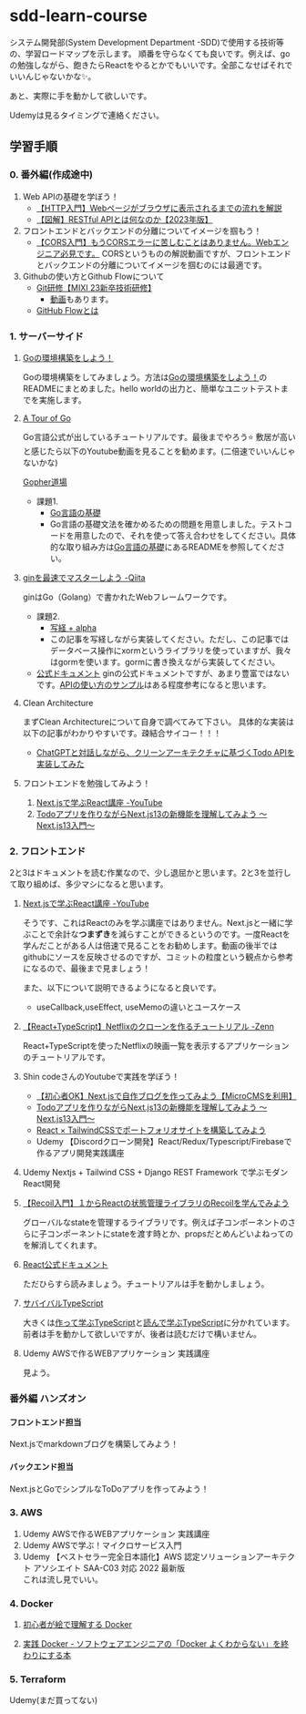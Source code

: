 # sdd-learn-course

システム開発部(System Development Department -SDD)で使用する技術等の、学習ロードマップを示します。
順番を守らなくても良いです。例えば、goの勉強しながら、飽きたらReactをやるとかでもいいです。全部こなせばそれでいいんじゃないかな✨。

あと、実際に手を動かして欲しいです。  

Udemyは見るタイミングで連絡ください。

## 学習手順

### 0. 番外編(作成途中)
1. Web APIの基礎を学ぼう！  
   - [【HTTP入門】Webページがブラウザに表示されるまでの流れを解説](https://youtu.be/b_apIgHNqtk)
   - [【図解】RESTful APIとは何なのか【2023年版】](https://ramble.impl.co.jp/2886/)
2. フロントエンドとバックエンドの分離についてイメージを掴もう！  
   - [【CORS入門】もうCORSエラーに苦しむことはありません。Webエンジニア必見です。](https://youtu.be/8fE2TmbPqlU)
      CORSというものの解説動画ですが、フロントエンドとバックエンドの分離についてイメージを掴むのには最適です。
3. Githubの使い方とGithub Flowについて  
   - [Git研修【MIXI 23新卒技術研修】](https://speakerdeck.com/mixi_engineers/2023-git-training)　　
      - [動画](https://www.youtube.com/watch?v=lWkO8bQ9pSo)もあります。
   - [GitHub Flowとは](https://qiita.com/tatane616/items/aec00cdc1b659761cf88)

### 1. サーバーサイド

 1. [Goの環境構築をしよう！](./go-env/README.md)  

    Goの環境構築をしてみましょう。方法は[Goの環境構築をしよう！](./go-env/README.md)のREADMEにまとめました。hello worldの出力と、簡単なユニットテストまでを実施します。

 2. [A Tour of Go](https://go-tour-jp.appspot.com/)    

    Go言語公式が出しているチュートリアルです。最後までやろう⭐️
    敷居が高いと感じたら以下のYoutube動画を見ることを勧めます。(二倍速でいいんじゃないかな)  

    [Gopher道場](https://www.youtube.com/watch?v=YrGUL6atiJ4&list=PL9MOSAifWs3whvWOsObk3uCBXtVAhD2A7)
    - 課題1.
        - [Go言語の基礎](./go)
        - Go言語の基礎文法を確かめるための問題を用意しました。テストコードを用意したので、それを使って答え合わせをしてください。具体的な取り組み方は[Go言語の基礎](./go-basic)にあるREADMEを参照してください。

 3. [ginを最速でマスターしよう -Qiita](https://qiita.com/Syoitu/items/8e7e3215fb7ac9dabc3a)  

    ginはGo（Golang）で書かれたWebフレームワークです。
    - 課題2. 
        - [写経 + alpha](./gin)
        - この記事を写経しながら実装してください。ただし、この記事ではデータベース操作にxormというライブラリを使っていますが、我々はgormを使います。gormに書き換えながら実装してください。
    - [公式ドキュメント](https://gin-gonic.com/ja/)
        ginの公式ドキュメントですが、あまり豊富ではないです。[APIの使い方のサンプル](https://gin-gonic.com/ja/docs/examples/)はある程度参考になると思います。
   
1. Clean Architecture  
   
   まずClean Architectureについて自身で調べてみて下さい。
   具体的な実装は以下の記事がわかりやすいです。疎結合サイコー！！！
      - [ChatGPTと対話しながら、クリーンアーキテクチャに基づくTodo APIを実装してみた](https://qiita.com/Sakaguchi_0725/items/bf613c805ba89afa39bf)

2. フロントエンドを勉強してみよう！
   1. [Next.jsで学ぶReact講座 -YouTube](https://www.youtube.com/watch?v=15WLMqnkPsE&list=PLwM1-TnN_NN6fUhOoZyU4iZiwhLyISopO) 
   2. [Todoアプリを作りながらNext.js13の新機能を理解してみよう 〜Next.js13入門〜](https://youtu.be/VcMW2C9VNtI)
      
### 2. フロントエンド

2と3はドキュメントを読む作業なので、少し退屈かと思います。2と3を並行して取り組めば、多少マシになると思います。

1. [Next.jsで学ぶReact講座 -YouTube](https://www.youtube.com/watch?v=15WLMqnkPsE&list=PLwM1-TnN_NN6fUhOoZyU4iZiwhLyISopO)  

   そうです、これはReactのみを学ぶ講座ではありません。Next.jsと一緒に学ぶことで余計な**つまずき**を減らすことができるというのです。一度Reactを学んだことがある人は倍速で見ることをお勧めします。動画の後半ではgithubにソースを反映させるのですが、コミットの粒度という観点から参考になるので、最後まで見ましょう！

   また、以下について説明できるようになると良いです。
   - useCallback,useEffect, useMemoの違いとユースケース

2. [【React+TypeScript】Netflixのクローンを作るチュートリアル -Zenn](https://zenn.dev/gunners6518/books/4c4672f32dd100)  

   React+TypeScriptを使ったNetflixの映画一覧を表示するアプリケーションのチュートリアルです。

3. Shin codeさんのYoutubeで実践を学ぼう！  

   - [【初心者OK】Next.jsで自作ブログを作ってみよう【MicroCMSを利用】](https://youtu.be/dNpONz4Yi04)
   - [Todoアプリを作りながらNext.js13の新機能を理解してみよう 〜Next.js13入門〜](https://youtu.be/VcMW2C9VNtI)
   - [React × TailwindCSSでポートフォリオサイトを構築してみよう](https://youtu.be/82cN8zwDhbY)
   - Udemy 【Discordクローン開発】React/Redux/Typescript/Firebaseで作るアプリ開発実践講座
  
4. Udemy Nextjs + Tailwind CSS +  Django REST Framework で学ぶモダンReact開発

4. [【Recoil入門】１からReactの状態管理ライブラリのRecoilを学んでみよう](https://youtu.be/S93hsNFmIcM)  

   グローバルなstateを管理するライブラリです。例えば子コンポーネントのさらに子コンポーネントにstateを渡す時とか、propsだとめんどいよねってのを解消してくれます。

5. [React公式ドキュメント](https://ja.react.dev/)  

   ただひらすら読みましょう。チュートリアルは手を動かしましょう。
   
6. [サバイバルTypeScript](https://typescriptbook.jp/)  

   大きくは[作って学ぶTypeScript](https://typescriptbook.jp/tutorials)と[読んで学ぶTypeScript](https://typescriptbook.jp/reference)に分かれています。前者は手を動かして欲しいですが、後者は読むだけで構いません。

7. Udemy AWSで作るWEBアプリケーション 実践講座  

   見よう。

### 番外編 ハンズオン

#### フロントエンド担当  

Next.jsでmarkdownブログを構築してみよう！

#### バックエンド担当  

Next.jsとGoでシンプルなToDoアプリを作ってみよう！
### 3. AWS

1. Udemy AWSで作るWEBアプリケーション 実践講座
2. Udemy AWSで学ぶ！マイクロサービス入門
3. Udemy 【ベストセラー完全日本語化】AWS 認定ソリューションアーキテクト アソシエイト SAA-C03 対応 2022 最新版  
これは流し見でいい。

### 4. Docker

1. [初心者が絵で理解する Docker](https://zenn.dev/suzuki_hoge/books/2021-04-docker-picture-60fbe950136be9c7ad85)

2. [実践 Docker - ソフトウェアエンジニアの「Docker よくわからない」を終わりにする本](https://zenn.dev/suzuki_hoge/books/2022-03-docker-practice-8ae36c33424b59)

### 5. Terraform

Udemy(まだ買ってない)